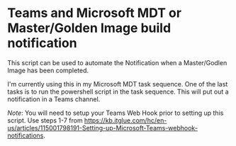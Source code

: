 # Teams and Microsoft MDT or Master/Golden Image build notification
This script can be used to automate the Notification when a Master/Godlen Image has been completed.

I'm currently using this in my Microsoft MDT task sequence.  One of the last tasks is to run the powershell script in the task sequence.  This will put out a notification in a Teams channel.

*Note*:  You will need to setup your Teams Web Hook prior to setting up this script. Use steps 1-7 from https://kb.itglue.com/hc/en-us/articles/115001798191-Setting-up-Microsoft-Teams-webhook-notifications.

